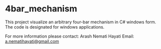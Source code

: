 # 4bar_mechanism
This project visualize an arbitrary four-bar mechanism in C# windows form. The code is designated for windows applications.

For more information please contact:
Arash Nemati Hayati
Email: a.nematihayati@gmail.com
